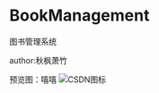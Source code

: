 # BookManagement
图书管理系统

author:秋枫萧竹

预览图：嘻嘻
![CSDN图标](http://imgtech.gmw.cn/attachement/jpg/site2/20111223/f04da22d7ba7105e1d7507.jpg "这是CSDN的图标")

